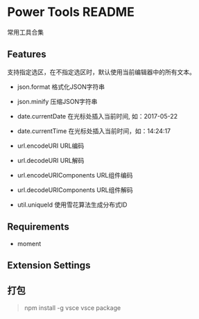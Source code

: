 # Power Tools README

常用工具合集

## Features

支持指定选区，在不指定选区时，默认使用当前编辑器中的所有文本。

- json.format 格式化JSON字符串

- json.minify 压缩JSON字符串

- date.currentDate 在光标处插入当前时间, 如：2017-05-22

- date.currentTime 在光标处插入当前时间，如：14:24:17

- url.encodeURI URL编码

- url.decodeURI URL解码

- url.encodeURIComponents URL组件编码

- url.decodeURIComponents URL组件解码
 
- util.uniqueId 使用雪花算法生成分布式ID


## Requirements

- moment

## Extension Settings

## 打包

> npm install -g vsce
> vsce package